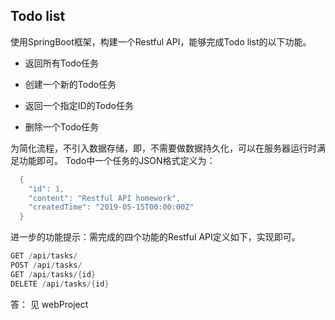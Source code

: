 <h2>Todo list</h2>

使用SpringBoot框架，构建一个Restful API，能够完成Todo list的以下功能。

*   返回所有Todo任务

*   创建一个新的Todo任务
*   返回一个指定ID的Todo任务
*   删除一个Todo任务

为简化流程，不引入数据存储，即，不需要做数据持久化，可以在服务器运行时满足功能即可。
Todo中一个任务的JSON格式定义为：
```java
  {
    "id": 1,
    "content": "Restful API homework",
    "createdTime": "2019-05-15T00:00:00Z"
  }
```

进一步的功能提示：需完成的四个功能的Restful API定义如下，实现即可。
```java
GET /api/tasks/
POST /api/tasks/
GET /api/tasks/{id}
DELETE /api/tasks/{id}
```


答：
见 webProject